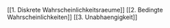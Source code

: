 [[1. Diskrete Wahrscheinlichkeitsraeume]]
[[2. Bedingte Wahrscheinlichkeiten]]
[[3. Unabhaengigkeit]]
